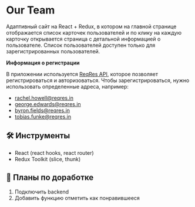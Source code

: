 # Our Team

Адаптивный сайт на React + Redux, в котором на главной странице отображается список карточек пользователей и по клику на каждую карточку открывается страница с детальной информацией о пользователе. Список пользователей доступен только для зарегистрированных пользователей.

**Информация о регистрации**

В приложении используется [ReqRes API](https://reqres.in/), которое позволяет регистрироваться и авторизоваться. Чтобы зарегистрироваться, нужно использовать определенные адреса, например:

- rachel.howell@reqres.in
- george.edwards@reqres.in
- byron.fields@reqres.in
- tobias.funke@reqres.in

## :hammer_and_wrench: Инструменты 
- React (react hooks, react router)
- Redux Toolkit (slice, thunk)

## :open_book: Планы по доработке

1. Подключить backend
2. Добавить функцию отметить как понравившееся
